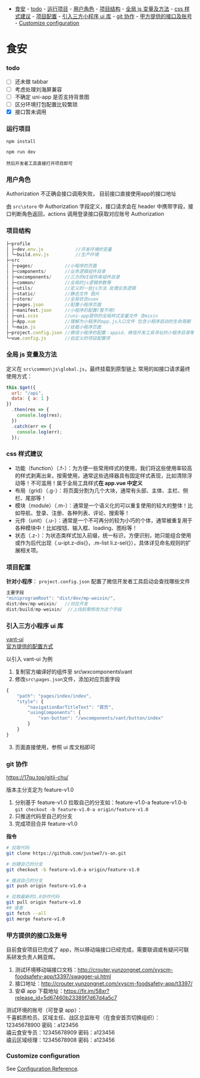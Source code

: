 - [食安](#%e9%a3%9f%e5%ae%89)
		- [todo](#todo)
		- [运行项目](#%e8%bf%90%e8%a1%8c%e9%a1%b9%e7%9b%ae)
		- [用户角色](#%e7%94%a8%e6%88%b7%e8%a7%92%e8%89%b2)
		- [项目结构](#%e9%a1%b9%e7%9b%ae%e7%bb%93%e6%9e%84)
		- [全局 js 变量及方法](#%e5%85%a8%e5%b1%80-js-%e5%8f%98%e9%87%8f%e5%8f%8a%e6%96%b9%e6%b3%95)
		- [css 样式建议](#css-%e6%a0%b7%e5%bc%8f%e5%bb%ba%e8%ae%ae)
		- [项目配置](#%e9%a1%b9%e7%9b%ae%e9%85%8d%e7%bd%ae)
		- [引入三方小程序 ui 库](#%e5%bc%95%e5%85%a5%e4%b8%89%e6%96%b9%e5%b0%8f%e7%a8%8b%e5%ba%8f-ui-%e5%ba%93)
		- [git 协作](#git-%e5%8d%8f%e4%bd%9c)
		- [甲方提供的接口及账号](#%e7%94%b2%e6%96%b9%e6%8f%90%e4%be%9b%e7%9a%84%e6%8e%a5%e5%8f%a3%e5%8f%8a%e8%b4%a6%e5%8f%b7)
		- [Customize configuration](#customize-configuration)

# 食安

### todo

- [ ] 还未做 tabbar
- [ ] 考虑处理刘海屏兼容
- [ ] 不确定 uni-app 是否支持背景图
- [ ] 区分环境打包配置比较繁琐
- [x] 接口暂未调用

### 运行项目

```
npm install

npm run dev

然后开发者工具直接打开项目即可
```

### 用户角色
Authorization 不正确会接口调用失败， 目前接口直接使用app的接口地址   

由 `src\store` 中 Authorization 字段定义，接口请求会在 header 中携带字段，接口判断角色返回，actions 调用登录接口获取对应账号 Authorization

### 项目结构

```js
├─profile
│ ├─dev.env.js            //开发环境的变量
│ └─build.env.js          //生产环境
├─src
│ ├─pages/            //小程序的页面
│ ├─components/       //业务逻辑组件目录
│ ├─wxcomponents/     //三方的UI组件库组件目录
│ ├─common/           //全局的js逻辑参数等
│ ├─utils/            //定义的一些js方法 处理业务逻辑
│ ├─static/           //静态文件 图片
│ ├─store/            //全局状态vuex
│ ├─pages.json        //配置小程序页面
│ ├─manifest.json     //小程序的配置(暂不用)
│ ├─uni.scss          //uni-app提供的全局样式变量文件 含mixin
│ ├─App.vue           //理解为小程序的app.js入口文件 包含小程序启动的生命周期
│ └─main.js           //挂载小程序页面
├─project.config.json //微信小程序的配置：appid、微信开发工具寻址的小程序目录等
└─vue.config.js       //自定义的项目配置项
```

### 全局 js 变量及方法

定义在 `src\common\js\global.js`，最终挂载到原型链上
常用的如接口请求最终使用方式：

```js
this.$get({
  url: "/api",
  data: { a: 1 }
})
  .then(res => {
    console.log(res);
  })
  .catch(err => {
    console.log(err);
  });
```

### css 样式建议

- 功能（function）（.f-）：为方便一些常用样式的使用，我们将这些使用率较高的样式剥离出来，按需使用，通常这些选择器具有固定样式表现，比如清除浮动等！不可滥用！属于全局工具样式**在 app.vue 中定义**
- 布局（grid）（.g-）：将页面分割为几个大块，通常有头部、主体、主栏、侧栏、尾部等！
- 模块（module）（.m-）：通常是一个语义化的可以重复使用的较大的整体！比如导航、登录、注册、各种列表、评论、搜索等！
- 元件（unit）（.u-）：通常是一个不可再分的较为小巧的个体，通常被重复用于各种模块中！比如按钮、输入框、loading、图标等！
- 状态（.z-）：为状态类样式加入前缀，统一标识，方便识别，她只能组合使用或作为后代出现（.u-ipt.z-dis{}，.m-list li.z-sel{}），具体详见命名规则的扩展相关项。

### 项目配置

**针对小程序**： `project.config.json` 配置了微信开发者工具启动会查找哪些文件

```js
主要字段
"miniprogramRoot": "dist/dev/mp-weixin/",
dist/dev/mp-weixin/   //对应开发
dist/build/mp-weixin/  //上线前需修改为这个字段
```

### 引入三方小程序 ui 库

[vant-ui](https://youzan.github.io/vant-weapp/#/button)  
[官方提供的配置方式](https://uniapp.dcloud.io/frame?id=%E5%B0%8F%E7%A8%8B%E5%BA%8F%E7%BB%84%E4%BB%B6%E6%94%AF%E6%8C%81)

以引入 vant-ui 为例

1. 复制官方编译好的组件至 src\wxcomponents\vant
2. 修改`src\pages.json`文件，添加对应页面字段

```js
{
	"path": "pages/index/index",
	"style": {
		"navigationBarTitleText": "首页",
		"usingComponents": {
			"van-button": "/wxcomponents/vant/button/index"
		}
	}
}
```

3. 页面直接使用，参照 ui 库文档即可

### git 协作

https://17qu.top/gitji-chu/

版本主分支定为 feature-v1.0

1. 分别基于 feature-v1.0 拉取自己的分支如：feature-v1.0-a feature-v1.0-b
   `git checkout -b feature-v1.0-a origin/feature-v1.0`
2. 只推送代码至自己的分支
3. 完成项目合并 feature-v1.0

**指令**  

```bash
# 拉取代码
git clone https://github.com/justwe7/s-an.git

# 创建自己的分支
git checkout -b feature-v1.0-a origin/feature-v1.0

# 推送自己的分支
git push origin feature-v1.0-a

# 拉取最新的1.0协作代码
git pull origin feature-v1.0
## 或者
git fetch --all
git merge feature-v1.0
```

### 甲方提供的接口及账号

目前食安项目已完成了 app，所以移动端接口已经完成，需要联调或有疑问可联系研发负责人韩亚辉。

1. 测试环境移动端接口文档：http://crouter.yunzongnet.com/xyscm-foodsafety-app/t3397/swagger-ui.html
2. 接口地址：http://crouter.yunzongnet.com/xyscm-foodsafety-app/t3397/
3. 安卓 app 下载地址：https://fir.im/58xr?release_id=5d67460b23389f7d67d4a5c7

测试环境的账号（可登录 app）：  
千喜鹤质检员、区域主任、战区总监账号（在食安首页切换组织）：12345678900 密码：a123456  
禧云食安专员：12345678909 密码：a123456  
禧云区域经理：12345678908 密码：a123456

### Customize configuration

See [Configuration Reference](https://cli.vuejs.org/config/).
